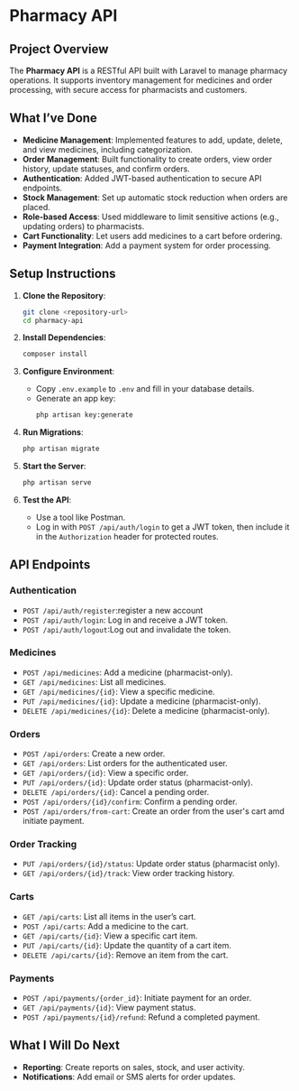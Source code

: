 # Pharmacy API

## Project Overview

The **Pharmacy API** is a RESTful API built with Laravel to manage pharmacy operations. It supports inventory management for medicines and order processing, with secure access for pharmacists and customers.

## What I’ve Done

-   **Medicine Management**: Implemented features to add, update, delete, and view medicines, including categorization.
-   **Order Management**: Built functionality to create orders, view order history, update statuses, and confirm orders.
-   **Authentication**: Added JWT-based authentication to secure API endpoints.
-   **Stock Management**: Set up automatic stock reduction when orders are placed.
-   **Role-based Access**: Used middleware to limit sensitive actions (e.g., updating orders) to pharmacists.
-   **Cart Functionality**: Let users add medicines to a cart before ordering.
-   **Payment Integration**: Add a payment system for order processing.

## Setup Instructions

1. **Clone the Repository**:

    ```bash
    git clone <repository-url>
    cd pharmacy-api
    ```

2. **Install Dependencies**:

    ```bash
    composer install
    ```

3. **Configure Environment**:

    - Copy `.env.example` to `.env` and fill in your database details.
    - Generate an app key:
        ```bash
        php artisan key:generate
        ```

4. **Run Migrations**:

    ```bash
    php artisan migrate
    ```

5. **Start the Server**:

    ```bash
    php artisan serve
    ```

6. **Test the API**:
    - Use a tool like Postman.
    - Log in with `POST /api/auth/login` to get a JWT token, then include it in the `Authorization` header for protected routes.

## API Endpoints

### Authentication

-   `POST /api/auth/register`:register a new account
-   `POST /api/auth/login`: Log in and receive a JWT token.
-   `POST /api/auth/logout`:Log out and invalidate the token.

### Medicines

-   `POST /api/medicines`: Add a medicine (pharmacist-only).
-   `GET /api/medicines`: List all medicines.
-   `GET /api/medicines/{id}`: View a specific medicine.
-   `PUT /api/medicines/{id}`: Update a medicine (pharmacist-only).
-   `DELETE /api/medicines/{id}`: Delete a medicine (pharmacist-only).

### Orders

-   `POST /api/orders`: Create a new order.
-   `GET /api/orders`: List orders for the authenticated user.
-   `GET /api/orders/{id}`: View a specific order.
-   `PUT /api/orders/{id}`: Update order status (pharmacist-only).
-   `DELETE /api/orders/{id}`: Cancel a pending order.
-   `POST /api/orders/{id}/confirm`: Confirm a pending order.
-   `POST /api/orders/from-cart`: Create an order from the user's cart amd initiate payment.

### Order Tracking

-   `PUT /api/orders/{id}/status`: Update order status (pharmacist only).
-   `GET /api/orders/{id}/track`: View order tracking history.

### Carts

-   `GET /api/carts`: List all items in the user’s cart.
-   `POST /api/carts`: Add a medicine to the cart.
-   `GET /api/carts/{id}`: View a specific cart item.
-   `PUT /api/carts/{id}`: Update the quantity of a cart item.
-   `DELETE /api/carts/{id}`: Remove an item from the cart.

### Payments

-   `POST /api/payments/{order_id}`: Initiate payment for an order.
-   `GET /api/payments/{id}`: View payment status.
-   `POST /api/payments/{id}/refund`: Refund a completed payment.

## What I Will Do Next

-   **Reporting**: Create reports on sales, stock, and user activity.
-   **Notifications**: Add email or SMS alerts for order updates.
